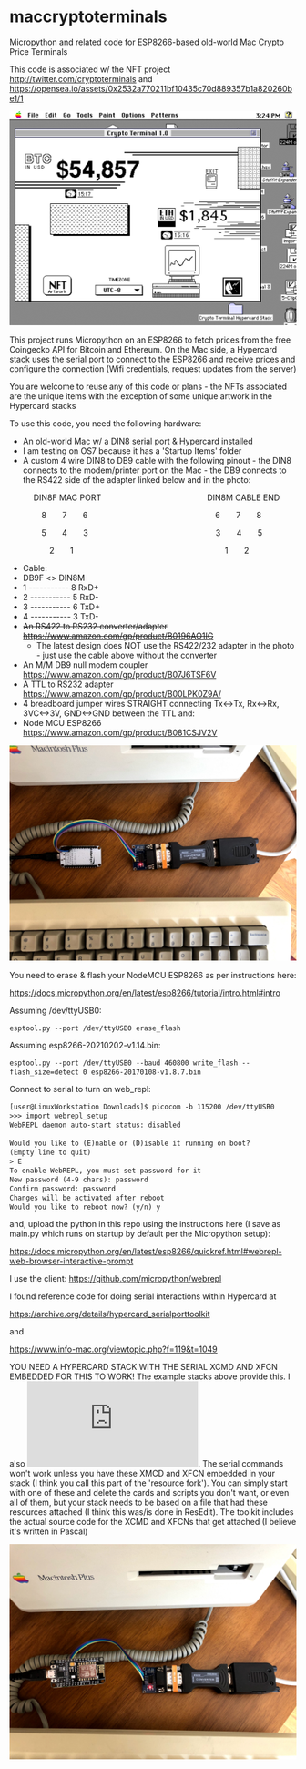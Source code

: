 # maccryptoterminals
Micropython and related code for ESP8266-based old-world Mac Crypto Price Terminals

This code is associated w/ the NFT project http://twitter.com/cryptoterminals and https://opensea.io/assets/0x2532a770211bf10435c70d889357b1a820260be1/1

![Mac Crypto Terminal](https://github.com/cryptoterminals/maccryptoterminals/blob/main/Screenshot_2021-03-09_15-25-08.png?raw=true)

This project runs Micropython on an ESP8266 to fetch prices from the free Coingecko API for Bitcoin and Ethereum. On the Mac side, a Hypercard stack uses the serial port to connect to the ESP8266 and receive prices and configure the connection (Wifi credentials, request updates from the server)

You are welcome to reuse any of this code or plans - the NFTs associated are the unique items with the exception of some unique artwork in the Hypercard stacks

To use this code, you need the following hardware:

* An old-world Mac w/ a DIN8 serial port & Hypercard installed
* I am testing on OS7 because it has a 'Startup Items' folder
* A custom 4 wire DIN8 to DB9 cable with the following pinout - the DIN8 connects to the modem/printer port on the Mac - the DB9 connects to the RS422 side of the adapter linked below and in the photo:

   DIN8F MAC PORT              DIN8M CABLE END
 
    8  7  6                6  7  8
 
    5  4  3                3  4  5
 
     2  1                   1  2
 
  * Cable:
  * DB9F   <>    DIN8M                         
  * 1 ----------- 8 RxD+                          
  * 2 ----------- 5 RxD-                          
  * 3 ----------- 6 TxD+                          
  * 4 ----------- 3 TxD-
* ~~An RS422 to RS232 converter/adapter https://www.amazon.com/gp/product/B0196AO1IG~~
  * The latest design does NOT use the RS422/232 adapter in the photo - just use the cable above without the converter
* An M/M DB9 null modem coupler https://www.amazon.com/gp/product/B07J6TSF6V
* A TTL to RS232 adapter https://www.amazon.com/gp/product/B00LPK0Z9A/
* 4 breadboard jumper wires STRAIGHT connecting Tx<->Tx, Rx<->Rx, 3VC<->3V, GND<->GND between the TTL and:
* Node MCU ESP8266 https://www.amazon.com/gp/product/B081CSJV2V


![cable chain](https://github.com/cryptoterminals/maccryptoterminals/blob/main/IMG_7368.jpg?raw=true)


You need to erase & flash your NodeMCU ESP8266 as per instructions here:

https://docs.micropython.org/en/latest/esp8266/tutorial/intro.html#intro

Assuming /dev/ttyUSB0:
```
esptool.py --port /dev/ttyUSB0 erase_flash
```
Assuming esp8266-20210202-v1.14.bin:
```
esptool.py --port /dev/ttyUSB0 --baud 460800 write_flash --flash_size=detect 0 esp8266-20170108-v1.8.7.bin
```
Connect to serial to turn on web_repl:
```
[user@LinuxWorkstation Downloads]$ picocom -b 115200 /dev/ttyUSB0
>>> import webrepl_setup
WebREPL daemon auto-start status: disabled

Would you like to (E)nable or (D)isable it running on boot?
(Empty line to quit)
> E
To enable WebREPL, you must set password for it
New password (4-9 chars): password
Confirm password: password
Changes will be activated after reboot
Would you like to reboot now? (y/n) y
```

and, upload the python in this repo using the instructions here (I save as main.py which runs on startup by default per the Micropython setup):

https://docs.micropython.org/en/latest/esp8266/quickref.html#webrepl-web-browser-interactive-prompt

I use the client: https://github.com/micropython/webrepl

I found reference code for doing serial interactions within Hypercard at 

https://archive.org/details/hypercard_serialporttoolkit

and

https://www.info-mac.org/viewtopic.php?f=119&t=1049

YOU NEED A HYPERCARD STACK WITH THE SERIAL XCMD AND XFCN EMBEDDED FOR THIS TO WORK! The example stacks above provide this. I also ![added it to the repo](https://github.com/cryptoterminals/maccryptoterminals/blob/main/HyperCardSerialToolkit.img). The serial commands won't work unless you have these XMCD and XFCN embedded in your stack (I think you call this part of the 'resource fork'). You can simply start with one of these and delete the cards and scripts you don't want, or even all of them, but your stack needs to be based on a file that had these resources attached (I think this was/is done in ResEdit). The toolkit includes the actual source code for the XCMD and XFCNs that get attached (I believe it's written in Pascal) 

![cable chain2](https://github.com/cryptoterminals/maccryptoterminals/blob/main/IMG_7369.jpg?raw=true)
